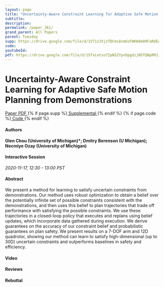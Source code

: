 ```yaml
---
layout: page
title: "Uncertainty-Aware Constraint Learning for Adaptive Safe Motion Planning from Demonstrations"
subtitle: 
description:
permalink: /paper_361/
grand_parent: All Papers
parent: Tuesday
supp: https://drive.google.com/file/d/1V71zJVjzTDCms8vmOzFWKW4mO0FaRdEd/view
code: 
youtubeId: 
pdf: https://drive.google.com/file/d/15TxLetso72pNSZYpvDpgdijN5TQNpRMJ/view
---
```


# Uncertainty-Aware Constraint Learning for Adaptive Safe Motion Planning from Demonstrations

<a href="https://drive.google.com/file/d/15TxLetso72pNSZYpvDpgdijN5TQNpRMJ/view" target="_blank" rel="noopener noreferrer" class="btn btn-blue"><i class="fa fa-file-text-o" aria-hidden="true"></i> Paper PDF </a> {% if page.supp %}<a href="https://drive.google.com/file/d/1V71zJVjzTDCms8vmOzFWKW4mO0FaRdEd/view" target="_blank" rel="noopener noreferrer" class="btn btn-green"><i class="fa fa-file-text-o" aria-hidden="true"></i> Supplemental </a>{% endif %} {% if page.code %}<a href="" target="_blank" rel="noopener noreferrer" class="btn btn-green"><i class="fa fa-github" aria-hidden="true"></i> Code </a>{% endif %} 

#### Authors
**Glen Chou (University of Michigan)*; Dmitry Berenson (U Michigan); Necmiye Ozay (University of Michigan)**

#### Interactive Session
*2020-11-17, 12:30 - 13:00 PST*

#### Abstract
We present a method for learning to satisfy uncertain constraints from demonstrations. Our method uses robust optimization to obtain a belief over the potentially infinite set of possible constraints consistent with the demonstrations, and then uses this belief to plan trajectories that trade off performance with satisfying the possible constraints. We use these trajectories in a closed-loop policy that executes and replans using belief updates, which incorporate data gathered during execution. We derive guarantees on the accuracy of our constraint belief and probabilistic guarantees on plan safety. We present results on a 7-DOF arm and 12D quadrotor, showing our method can learn to satisfy high-dimensional (up to 30D) uncertain constraints and outperforms baselines in safety and efficiency.

#### Video 

#### Reviews

#### Rebuttal

